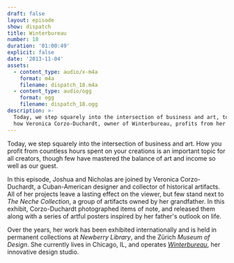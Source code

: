 ```yaml
---
draft: false
layout: episode
show: dispatch
title: Winterbureau
number: 18
duration: '01:00:49'
explicit: false
date: '2013-11-04'
assets:
  - content_type: audio/x-m4a
    format: m4a
    filename: dispatch_18.m4a
  - content_type: audio/ogg
    format: ogg
    filename: dispatch_18.ogg
description: >-
  Today, we step squarely into the intersection of business and art, to discuss
  how Veronica Corzo-Duchardt, owner of Winterbureau, profits from her passion.
---
```

Today, we step squarely into the intersection of business and art. How you profit from countless hours spent on your creations is an important topic for all creators, though few have mastered the balance of art and income so well as our guest.

In this episode, Joshua and Nicholas are joined by Veronica Corzo-Duchardt, a Cuban-American designer and collector of historical artifacts. All of her projects leave a lasting effect on the viewer, but few stand next to _The Neche Collection_, a group of artifacts owned by her grandfather. In this exhibit, Corzo-Duchardt photographed items of note, and released them along with a series of artful posters inspired by her father's outlook on life.

Over the years, her work has been exhibited internationally and is held in permanent collections at _Newberry Library_, and the Zürich _Museum of Design_. She currently lives in Chicago, IL, and operates [_Winterbureau_](http://winterbureau.com), her innovative design studio.